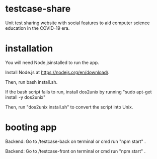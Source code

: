 # testcase-share
Unit test sharing website with social features to aid computer science education in the COVID-19 era.

# installation
You will need Node.jsinstalled to run the app.

Install Node.js at https://nodejs.org/en/download/.

Then, run bash install.sh.

If the bash script fails to run, install dos2unix by running "sudo apt-get install -y dos2unix"


Then, run "dos2unix install.sh" to convert the script into Unix.

# booting app
Backend:
Go to /testcase-back on terminal or cmd
run "npm start" .

Backend:
Go to /testcase-front on terminal or cmd
run "npm start" .
